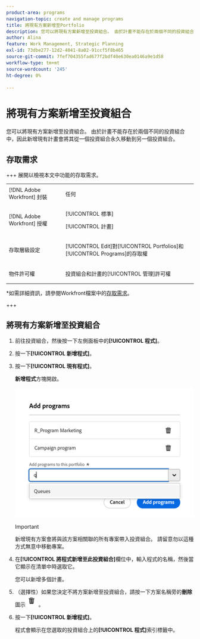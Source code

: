 ```yaml
---
product-area: programs
navigation-topic: create and manage programs
title: 將現有方案新增至Portfolio
description: 您可以將現有方案新增至投資組合。 由於計畫不能存在於兩個不同的投資組合中，因此新增現有計畫會將其從一個投資組合永久移動到另一個投資組合。
author: Alina
feature: Work Management, Strategic Planning
exl-id: 73dbe277-12d2-4041-8a02-91ccf5f8b465
source-git-commit: 7fef704355fad677f2bdf40e630ea0146a9e1d58
workflow-type: tm+mt
source-wordcount: '245'
ht-degree: 0%

---
```


# 將現有方案新增至投資組合

<!--Audited: 10/2025-->

<!--<span class="preview">The highlighted information on this page refers to functionality not yet generally available. It is available only in the Preview environment for all customers. The same features will also be available in the Production environment for all customers after a week from the Preview release. </span>   

<span class="preview">For more information, see [Interface modernization](/help/quicksilver/product-announcements/product-releases/interface-modernization/interface-modernization.md). </span>-->

您可以將現有方案新增至投資組合。 由於計畫不能存在於兩個不同的投資組合中，因此新增現有計畫會將其從一個投資組合永久移動到另一個投資組合。

## 存取需求

+++ 展開以檢視本文中功能的存取需求。

<table style="table-layout:auto"> 
 <col> 
 <col> 
 <tbody> 
  <tr> 
   <td role="rowheader">[!DNL Adobe Workfront] 封裝</td> 
   <td> <p>任何</p> </td> 
  </tr> 
  <tr> 
   <td role="rowheader">[!DNL Adobe Workfront] 授權</td> 
   <td> <p>[!UICONTROL 標準]</p><p>[!UICONTROL 計畫]</p> </td> 
  </tr> 
  <tr> 
   <td role="rowheader">存取層級設定</td> 
   <td> <p>[!UICONTROL Edit]對[!UICONTROL Portfolios]和[!UICONTROL Programs]的存取權 </p> </td> 
  </tr> 
  <tr> 
   <td role="rowheader">物件許可權</td> 
   <td> <p>投資組合和計畫的[!UICONTROL 管理]許可權</p> </td> 
  </tr> 
 </tbody> 
</table>

*如需詳細資訊，請參閱Workfront檔案中的[存取需求](/help/quicksilver/administration-and-setup/add-users/access-levels-and-object-permissions/access-level-requirements-in-documentation.md)。

+++

<!--Old:

<table style="table-layout:auto"> 
 <col> 
 <col> 
 <tbody> 
  <tr> 
   <td role="rowheader">[!DNL Adobe Workfront] plan</td> 
   <td> <p>Any</p> </td> 
  </tr> 
  <tr> 
   <td role="rowheader">[!DNL Adobe Workfront] license*</td> 
   <td> <p>New: [!UICONTROL Standard] </p><p>Or </p><p>Current: [!UICONTROL Plan] </p> </td> 
  </tr> 
  <tr> 
   <td role="rowheader">Access level configurations</td> 
   <td> <p>[!UICONTROL Edit] access to Portfolios and Programs </p> </td> 
  </tr> 
  <tr> 
   <td role="rowheader">Object permissions</td> 
   <td> <p>[!UICONTROL Manage] permissions to the portfolio and the program</p> </td> 
  </tr> 
 </tbody> 
</table>-->

## 將現有方案新增至投資組合

1. 前往投資組合，然後按一下左側面板中的&#x200B;**[!UICONTROL 程式]**。
1. 按一下&#x200B;**[!UICONTROL 新增程式]**。
1. 按一下&#x200B;**[!UICONTROL 現有程式]**。

   **新增程式**&#x200B;方塊開啟。<!--check screen shot - I logged changes for this casing-->

   ![新增程式方塊](assets/add-programs-box.png)

   >[!IMPORTANT]
   >
   >新增現有方案會將與該方案相關聯的所有專案帶入投資組合。 請留意勿以這種方式無意中移動專案。

1. 在&#x200B;**[!UICONTROL 將程式新增至此投資組合]**&#x200B;欄位中，輸入程式的名稱，然後當它顯示在清單中時選取它。<!--see the name of this field, I suggested changes here-->

   您可以新增多個計畫。

1. （選擇性）如果您決定不將方案新增至投資組合，請按一下方案名稱旁的&#x200B;**刪除**&#x200B;圖示![刪除圖示](assets/delete-icon.png)。

1. 按一下&#x200B;**[!UICONTROL 新增程式]**。

   程式會顯示在您選取的投資組合上的&#x200B;**[!UICONTROL 程式]**&#x200B;索引標籤中。
